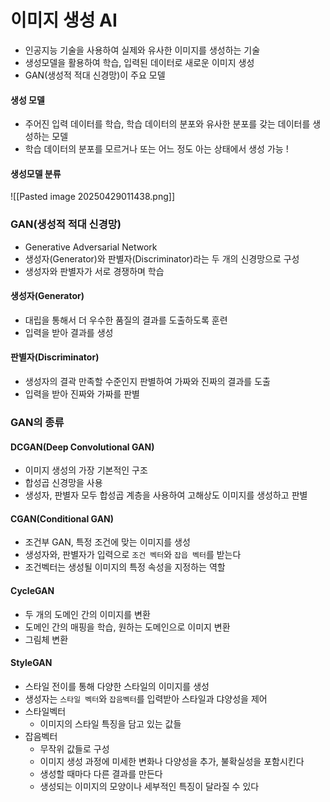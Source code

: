 # 이미지 생성 AI
- 인공지능 기술을 사용하여 실제와 유사한 이미지를 생성하는 기술
- 생성모델을 활용하여 학습, 입력된 데이터로 새로운 이미지 생성
- GAN(생성적 적대 신경망)이 주요 모델

#### 생성 모델
- 주어진 입력 데이터를 학습, 학습 데이터의 분포와 유사한 분포를 갖는 데이터를 생성하는 모델
- 학습 데이터의 분포를 모르거나 또는 어느 정도 아는 상태에서 생성 가능  !
 
#### 생성모델 분류
![[Pasted image 20250429011438.png]]

### GAN(생성적 적대 신경망)
- Generative Adversarial Network
- 생성자(Generator)와 판별자(Discriminator)라는 두 개의 신경망으로 구성
- 생성자와 판별자가 서로 경쟁하며 학습

#### 생성자(Generator)
- 대립을 통해서 더 우수한 품질의 결과를 도출하도록 훈련
- 입력을 받아 결과를 생성

#### 판별자(Discriminator)
- 생성자의 결곽 만족할 수준인지 판별하여 가짜와 진짜의 결과를 도출
- 입력을 받아 진짜와 가짜를 판별

### GAN의 종류
#### DCGAN(Deep Convolutional GAN)
- 이미지 생성의 가장 기본적인 구조
- 합성곱 신경망을 사용
- 생성자, 판별자 모두 합성곱 계층을 사용하여 고해상도 이미지를 생성하고 판별

#### CGAN(Conditional GAN)
- 조건부 GAN, 특정 조건에 맞는 이미지를 생성
- 생성자와, 판별자가 입력으로 `조건 벡터`와 `잡읍 벡터`를 받는다
- 조건벡터는 생성될 이미지의 특정 속성을 지정하는 역할

#### CycleGAN
- 두 개의 도메인 간의 이미지를 변환
- 도메인 간의 매핑을 학습, 원하는 도메인으로 이미지 변환
- 그림체 변환

#### StyleGAN
- 스타일 전이를 통해 다양한 스타일의 이미지를 생성
- 생성자는 `스타일 벡터`와 `잡음벡터`를 입력받아 스타일과 댜양성을 제어
- 스타일벡터
	- 이미지의 스타일 특징을 담고 있는 값들
- 잡음벡터
	- 무작위 값들로 구성
	- 이미지 생성 과정에 미세한 변화나 다양성을 추가, 불확실성을 포함시킨다
	- 생성할 때마다 다른 결과를 만든다
	- 생성되는 이미지의 모양이나 세부적인 특징이 달라질 수 있다
